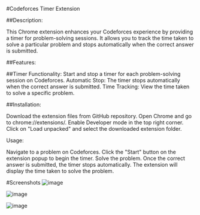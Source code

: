 #Codeforces Timer Extension

##Description:

This Chrome extension enhances your Codeforces experience by providing a timer for problem-solving sessions. It allows you to track the time taken to solve a particular problem and stops automatically when the correct answer is submitted.

##Features:


##Timer Functionality: 
Start and stop a timer for each problem-solving session on Codeforces.
Automatic Stop: The timer stops automatically when the correct answer is submitted.
Time Tracking: View the time taken to solve a specific problem.



##Installation:

Download the extension files from GitHub repository.
Open Chrome and go to chrome://extensions/.
Enable Developer mode in the top right corner.
Click on "Load unpacked" and select the downloaded extension folder.


Usage:

Navigate to a problem on Codeforces.
Click the "Start" button on the extension popup to begin the timer.
Solve the problem. Once the correct answer is submitted, the timer stops automatically.
The extension will display the time taken to solve the problem.

#Screenshots
![image](https://github.com/rajatgupta2004/cf-timer/assets/132932825/e9e5c528-7a24-48d9-bd05-57a2fed689bc)



![image](https://github.com/rajatgupta2004/cf-timer/assets/132932825/a5eae64e-0e88-43c0-b89e-8f7c407b1797)



![image](https://github.com/rajatgupta2004/cf-timer/assets/132932825/7b1ed5ad-7a62-43f5-8d73-db6c9092bde0)

